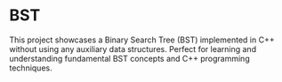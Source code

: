 # BST
This project showcases a Binary Search Tree (BST) implemented in C++ without using any auxiliary data structures. Perfect for learning and understanding fundamental BST concepts and C++ programming techniques.
